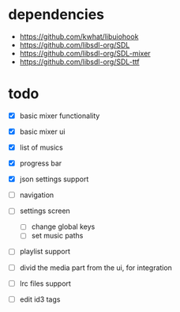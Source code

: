 # dependencies
   - https://github.com/kwhat/libuiohook
   - https://github.com/libsdl-org/SDL
   - https://github.com/libsdl-org/SDL-mixer
   - https://github.com/libsdl-org/SDL-ttf

# todo
- [x] basic mixer functionality
- [x] basic mixer ui
- [x] list of musics
- [x] progress bar
- [x] json settings support 
- [ ] navigation
- [ ] settings screen
    - [ ] change global keys
    - [ ] set music paths
- [ ] playlist support
- [ ] divid the media part from the ui, for integration
- [ ] lrc files support
- [ ] edit id3 tags

